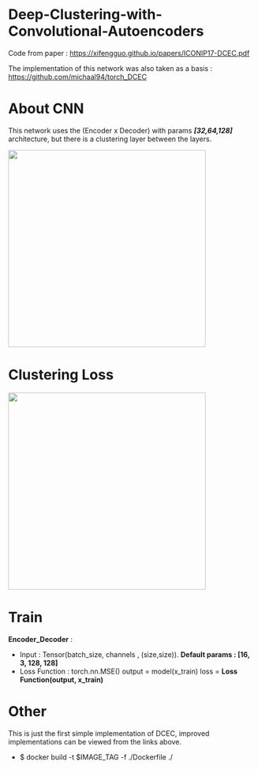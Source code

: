 # Deep-Clustering-with-Convolutional-Autoencoders
Code from paper :  https://xifengguo.github.io/papers/ICONIP17-DCEC.pdf


The implementation of this network was also taken as a basis : https://github.com/michaal94/torch_DCEC

# About CNN
This network uses the (Encoder x Decoder) with params ***[32,64,128]*** architecture, but there is a clustering layer between the layers.

<img src="https://media.springernature.com/lw685/springer-static/image/chp%3A10.1007%2F978-3-319-70096-0_39/MediaObjects/459886_1_En_39_Fig2_HTML.gif" width="400">

# Clustering Loss
<img src="https://deepnotes.io/public/images/AE-based.jpg" width="400">

# Train
**Encoder_Decoder** :
* Input : Tensor(batch_size, channels , (size,size)). **Default params : [16, 3, 128, 128]**
* Loss Function : torch.nn.MSE()
output = model(x_train)
loss = **Loss Function(output, x_train)**

# Other
This is just the first simple implementation of DCEC, improved implementations can be viewed from the links above.

* $ docker build -t $IMAGE_TAG -f ./Dockerfile ./

